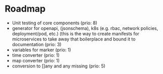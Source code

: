 # Roadmap

- Unit testing of core components (prio: 8)
- generator for openapi, (jsonschema), k8s (e.g. rbac, network policies, deployment/pod,
   etc.) (this is the way to create manifests for microservices to take away
   that boilerplace and bound it to documentation (prio: 3)
- variables for marker (prio: 1)
- time converter (prio: 1)
- map converter (prio: 1)
- conversion to []any and any missing (prio: 5)
